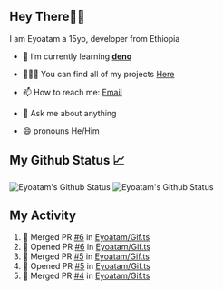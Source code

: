 ## Hey There👋🏽

I am Eyoatam a 15yo, developer from Ethiopia

- 🔭 I’m currently learning **[deno](https://github.com/denoland/deno)**

- 🧑🏽‍💻  You can find all of my projects [Here](https://github.com/Eyoatam?tab=repositories)

- 📫  How to reach me: [Email](mailto:eyoatamtamirat7@gmail.com)

- 💬 Ask me about anything

- 😄 pronouns He/Him

## My Github Status 📈 
<p> 
  <img src="https://github-readme-stats.vercel.app/api?username=Eyoatam&show_icons=true&theme=prussian" alt="Eyoatam's Github Status" />
  <img src="https://github-readme-stats.vercel.app/api/top-langs/?username=Eyoatam&layout=compact&theme=prussian" alt="Eyoatam's Github Status" />
</p>

## My Activity

<!--START_SECTION:activity-->
1. 🎉 Merged PR [#6](https://github.com/Eyoatam/Gif.ts/pull/6) in [Eyoatam/Gif.ts](https://github.com/Eyoatam/Gif.ts)
2. 💪 Opened PR [#6](https://github.com/Eyoatam/Gif.ts/pull/6) in [Eyoatam/Gif.ts](https://github.com/Eyoatam/Gif.ts)
3. 🎉 Merged PR [#5](https://github.com/Eyoatam/Gif.ts/pull/5) in [Eyoatam/Gif.ts](https://github.com/Eyoatam/Gif.ts)
4. 💪 Opened PR [#5](https://github.com/Eyoatam/Gif.ts/pull/5) in [Eyoatam/Gif.ts](https://github.com/Eyoatam/Gif.ts)
5. 🎉 Merged PR [#4](https://github.com/Eyoatam/Gif.ts/pull/4) in [Eyoatam/Gif.ts](https://github.com/Eyoatam/Gif.ts)
<!--END_SECTION:activity-->
